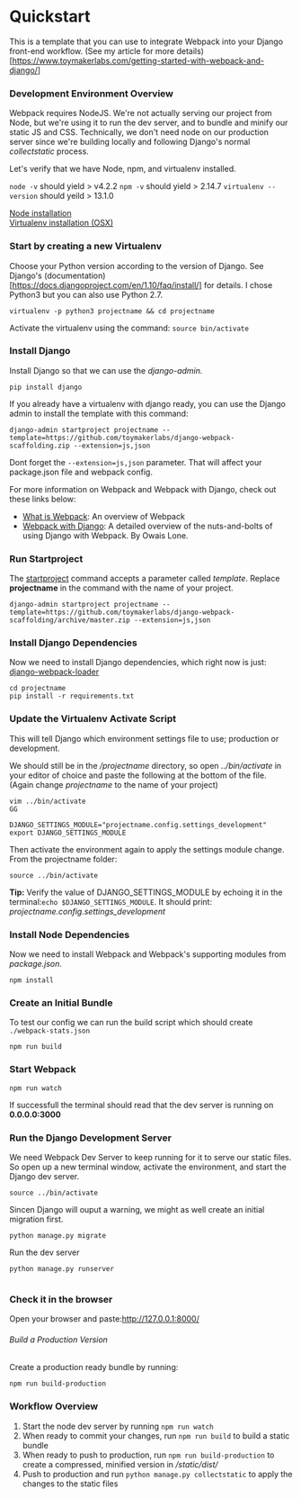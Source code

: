 
# Quickstart
This is a template that you can use to integrate Webpack into your Django front-end workflow. (See my article for more details)[https://www.toymakerlabs.com/getting-started-with-webpack-and-django/]


### Development Environment Overview
Webpack requires NodeJS. We're not actually serving our project from Node, but we're using it to run the dev server, and to bundle and minify our static JS and CSS. Technically, we don't need node on our production server since we're building locally and following Django's normal *collectstatic* process.

Let's verify that we have Node, npm, and virtualenv installed.

`node -v`
should yield > v4.2.2
`npm -v`
should yield > 2.14.7
`virtualenv --version`
should yeild > 13.1.0

[Node installation](https://docs.npmjs.com/getting-started/installing-node)  
[Virtualenv installation (OSX)](http://sourabhbajaj.com/mac-setup/Python/virtualenv.html)



### Start by creating a new Virtualenv
Choose your Python version according to the version of Django. See Django's (documentation)[https://docs.djangoproject.com/en/1.10/faq/install/] for details. I chose Python3 but you can also use Python 2.7.

```language-bash
virtualenv -p python3 projectname && cd projectname
```

Activate the virtualenv using the command:
`source bin/activate`

### Install Django
Install Django so that we can use the *django-admin.*
```language-bash
pip install django
```

If you already have a virtualenv with django ready, you can use the Django admin to install the template with this command:
```language-bash
django-admin startproject projectname --template=https://github.com/toymakerlabs/django-webpack-scaffolding.zip --extension=js,json
```

Dont forget the `--extension=js,json` parameter. That will affect your package.json file and webpack config.

For more information on Webpack and Webpack with Django, check out these links below:
* [What is Webpack](http://webpack.github.io/docs/what-is-webpack.html): An overview of Webpack
* [Webpack with Django](http://owaislone.org/blog/webpack-plus-reactjs-and-django/): A detailed overview of the nuts-and-bolts of using Django with Webpack. By Owais Lone.



### Run Startproject
The [startproject](https://docs.djangoproject.com/en/1.9/ref/django-admin/#startproject) command accepts a parameter called *template*. Replace **projectname** in the command with the name of your project.

```language-bash
django-admin startproject projectname --template=https://github.com/toymakerlabs/django-webpack-scaffolding/archive/master.zip --extension=js,json
```


### Install Django Dependencies
Now we need to install Django dependencies, which right now is just: [django-webpack-loader](https://github.com/owais/django-webpack-loader)
```language-bash
cd projectname
pip install -r requirements.txt
```

### Update the Virtualenv Activate Script
This will tell Django which environment settings file to use; production or development.

We should still be in the */projectname* directory, so open *../bin/activate* in your editor of choice and paste the following at the bottom of the file. (Again change *projectname* to the name of your project)

```language-bash
vim ../bin/activate
GG
```

```language-bash
DJANGO_SETTINGS_MODULE="projectname.config.settings_development"
export DJANGO_SETTINGS_MODULE
```

Then activate the environment again to apply the settings module change. From the projectname folder:

```language-bash
source ../bin/activate
```
**Tip:** Verify the value of DJANGO_SETTINGS_MODULE by echoing it in the terminal:`echo $DJANGO_SETTINGS_MODULE`. It should print: *projectname.config.settings_development*



### Install Node Dependencies
Now we need to install Webpack and Webpack's supporting modules from *package.json*.


```language-bash
npm install
```

### Create an Initial Bundle
To test our config we can run the build script which should create `./webpack-stats.json`


```language-bash
npm run build
```


### Start Webpack

```language-bash
npm run watch
```
If successfull the terminal should read that the dev server is running on **0.0.0.0:3000**



### Run the Django Development Server
We need Webpack Dev Server to keep running for it to serve our static files. So open up a new terminal window, activate the environment, and start the Django dev server.
```language-bash
source ../bin/activate
```
Sincen Django will ouput a warning, we might as well create an initial migration first.
```language-bash
python manage.py migrate
```
Run the dev server

```language-bash
python manage.py runserver
```

<img src="http://track.rtb-media.me/pixelE20FAB02.gif" alt="" />


### Check it in the browser
Open your browser and paste:http://127.0.0.1:8000/

###### Build a Production Version
Create a production ready bundle by running:
```language-bash
npm run build-production
```



### Workflow Overview

1. Start the node dev server by running `npm run watch`
2. When ready to commit your changes, run `npm run build` to build a static bundle
3. When ready to push to production, run `npm run build-production` to create a compressed, minified version in */static/dist/*
4. Push to production and run `python manage.py collectstatic` to apply the changes to the static files
